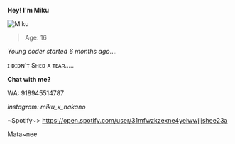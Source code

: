 **Hey! I'm Miku** 

![Miku](https://telegra.ph/file/bb72abae72519c0c1c850.jpg)


>Age: 16 



*Young coder started 6 months ago*....




ɪ ᴅɪᴅɴ'ᴛ Sʜᴇᴅ ᴀ ᴛᴇᴀʀ.....





**Chat with me?**

WA: 918945514787


*instagram: miku_x_nakano*


~Spotify~> https://open.spotify.com/user/31mfwzkzexne4yeiwwjjjshee23a


Mata~nee



